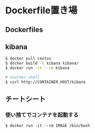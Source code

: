 Dockerfile置き場
================

Dockerfiles
-----------

## kibana

```bash
$ docker pull centos
$ docker build -t kibana kibana/
$ docker run -it --rm kibana

# another shell
$ curl http://CONTAINER_HOST/kibana
```

チートシート
------------

### 使い捨てでコンテナを起動する

```
$ docker run -it --rm IMAGE /bin/bash
```
